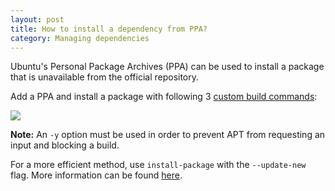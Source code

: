 ```yaml
---
layout: post
title: How to install a dependency from PPA?
category: Managing dependencies
---
```


Ubuntu's Personal Package Archives (PPA) can be used to install a package
that is unavailable from the official repository.

Add a PPA and install a package with following 3 [custom build
commands](/docs/customizing-build-commands.html):

<img src="/docs/assets/img/how-to-install-dependency-from-ppa/ppa.png" class="img-bordered-padding img-responsive">

__Note:__ An `-y` option must be used in order to prevent APT from
requesting an input and blocking a build.

For a more efficient method, use `install-package` with the `--update-new`
flag. More information can be found
[here](/docs/how-to-install-dependency.html#caching-installations).
